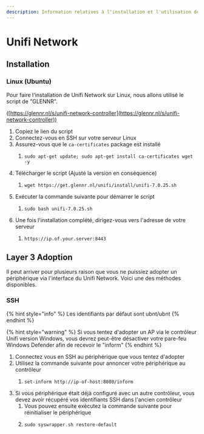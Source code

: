 ```yaml
---
description: Information relatives à l'installation et l'utilisation de Unifi Network
---
```


# Unifi Network

## Installation

### Linux (Ubuntu)

Pour faire l'installation de Unifi Network sur Linux, nous allons utilisé le script de "GLENNR".

([https://glennr.nl/s/unifi-network-controller](https://glennr.nl/s/unifi-network-controller))

1. Copiez le lien du script
2. Connectez-vous en SSH sur votre serveur Linux
3. Assurez-vous que le `ca-certificates` package est installé
   1. ```
      sudo apt-get update; sudo apt-get install ca-certificates wget -y
      ```
4. Télécharger le script (Ajusté la version en conséquence)
   1. ```
      wget https://get.glennr.nl/unifi/install/unifi-7.0.25.sh
      ```
5. Exécuter la commande suivante pour démarrer le script
   1. ```
      sudo bash unifi-7.0.25.sh
      ```
6. Une fois l'installation complété, dirigez-vous vers l'adresse de votre serveur
   1. ```
      https://ip.of.your.server:8443
      ```

## Layer 3 Adoption

Il peut arriver pour plusieurs raison que vous ne puissiez adopter un périphérique via l'interface du Unifi Network. Voici une des méthodes disponibles.

### SSH

{% hint style="info" %}
Les identifiants par défaut sont ubnt/ubnt
{% endhint %}

{% hint style="warning" %}
Si vous tentez d'adopter un AP via le contrôleur Unifi version Windows, vous devrez peut-être désactiver votre pare-feu Windows Defender afin de recevoir le "inform"
{% endhint %}

1. Connectez vous en SSH au périphérique que vous tentez d'adopter
2. Utilisez la commande suivante pour annoncer votre périphérique au contrôleur
   1. ```
      set-inform http://ip-of-host:8080/inform
      ```
3. Si vous périphérique était déjà configuré avec un autre contrôleur, vous devez avoir récupéré vos identifiants SSH dans l'ancien contrôleur
   1. Vous pouvez ensuite exécutez la commande suivante pour réinitialiser le périphérique
   2. ```
      sudo syswrapper.sh restore-default
      ```
